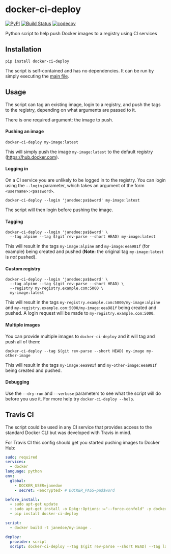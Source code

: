 # docker-ci-deploy

[![PyPI](https://img.shields.io/pypi/v/docker-ci-deploy.svg)](https://pypi.python.org/pypi/docker-ci-deploy)
[![Build Status](https://travis-ci.org/praekeltfoundation/docker-ci-deploy.svg?branch=develop)](https://travis-ci.org/praekeltfoundation/docker-ci-deploy)
[![codecov](https://codecov.io/gh/praekeltfoundation/docker-ci-deploy/branch/develop/graph/badge.svg)](https://codecov.io/gh/praekeltfoundation/docker-ci-deploy)

Python script to help push Docker images to a registry using CI services

## Installation
```
pip install docker-ci-deploy
```

The script is self-contained and has no dependencies. It can be run by simply executing the [main file](docker-ci-deploy/__main__.py).

## Usage
The script can tag an existing image, login to a registry, and push the tags to the registry, depending on what arguments are passed to it.

There is one required argument: the image to push.

#### Pushing an image
```
docker-ci-deploy my-image:latest
```

This will simply push the image `my-image:latest` to the default registry (https://hub.docker.com).

#### Logging in
On a CI service you are unlikely to be logged in to the registry. You can login using the `--login` parameter, which takes an argument of the form `<username>:<password>`.
```
docker-ci-deploy --login 'janedoe:pa$$word' my-image:latest
```
The script will then login before pushing the image.

#### Tagging
```
docker-ci-deploy --login 'janedoe:pa$$word' \
  --tag alpine --tag $(git rev-parse --short HEAD) my-image:latest

```
This will result in the tags `my-image:alpine` and `my-image:eea981f` (for example) being created and pushed (**Note:** the original tag `my-image:latest` is _not_ pushed).

#### Custom registry
```
docker-ci-deploy --login 'janedoe:pa$$word' \
  --tag alpine --tag $(git rev-parse --short HEAD) \
  --registry my-registry.example.com:5000 \
  my-image:latest
```
This will result in the tags `my-registry.example.com:5000/my-image:alpine` and `my-registry.example.com:5000/my-image:eea981f` being created and pushed. A login request will be made to `my-registry.example.com:5000`.

#### Multiple images
You can provide multiple images to `docker-ci-deploy` and it will tag and push all of them:
```
docker-ci-deploy --tag $(git rev-parse --short HEAD) my-image my-other-image
```
This will result in the tags `my-image:eea981f` and `my-other-image:eea981f` being created and pushed.

#### Debugging
Use the `--dry-run` and `--verbose` parameters to see what the script will do before you use it. For more help try `docker-ci-deploy --help`.

## Travis CI
The script could be used in any CI service that provides access to the standard Docker CLI but was developed with Travis in mind.

For Travis CI this config should get you started pushing images to Docker Hub:
```yaml
sudo: required
services:
  - docker
language: python
env:
  global:
    - DOCKER_USER=janedoe
    - secret: <encrypted> # DOCKER_PASS=pa$$word

before_install:
  - sudo apt-get update
  - sudo apt-get install -o Dpkg::Options::="--force-confold" -y docker-engine
  - pip install docker-ci-deploy

script:
  - docker build -t janedoe/my-image .

deploy:
  provider: script
  script: docker-ci-deploy --tag $(git rev-parse --short HEAD) --tag latest --login "$DOCKER_USER:$DOCKER_PASS" janedoe/my-image
```
